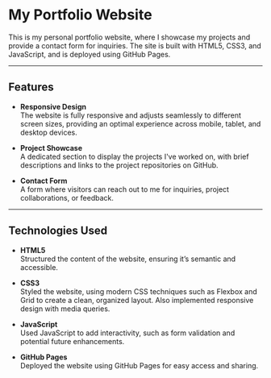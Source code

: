 # My Portfolio Website

This is my personal portfolio website, where I showcase my projects and provide a contact form for inquiries. The site is built with HTML5, CSS3, and JavaScript, and is deployed using GitHub Pages.

---

## Features

- **Responsive Design**  
  The website is fully responsive and adjusts seamlessly to different screen sizes, providing an optimal experience across mobile, tablet, and desktop devices.

- **Project Showcase**  
  A dedicated section to display the projects I've worked on, with brief descriptions and links to the project repositories on GitHub.

- **Contact Form**  
  A form where visitors can reach out to me for inquiries, project collaborations, or feedback. 

---

## Technologies Used

- **HTML5**  
  Structured the content of the website, ensuring it’s semantic and accessible.

- **CSS3**  
  Styled the website, using modern CSS techniques such as Flexbox and Grid to create a clean, organized layout. Also implemented responsive design with media queries.

- **JavaScript**  
  Used JavaScript to add interactivity, such as form validation and potential future enhancements.

- **GitHub Pages**  
  Deployed the website using GitHub Pages for easy access and sharing.

